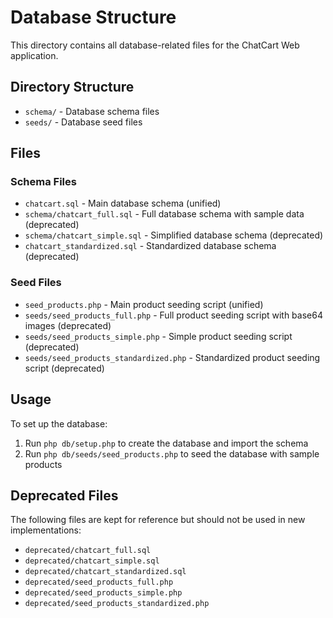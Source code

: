 # Database Structure

This directory contains all database-related files for the ChatCart Web application.

## Directory Structure

- `schema/` - Database schema files
- `seeds/` - Database seed files

## Files

### Schema Files

- `chatcart.sql` - Main database schema (unified)
- `schema/chatcart_full.sql` - Full database schema with sample data (deprecated)
- `schema/chatcart_simple.sql` - Simplified database schema (deprecated)
- `chatcart_standardized.sql` - Standardized database schema (deprecated)

### Seed Files

- `seed_products.php` - Main product seeding script (unified)
- `seeds/seed_products_full.php` - Full product seeding script with base64 images (deprecated)
- `seeds/seed_products_simple.php` - Simple product seeding script (deprecated)
- `seeds/seed_products_standardized.php` - Standardized product seeding script (deprecated)

## Usage

To set up the database:

1. Run `php db/setup.php` to create the database and import the schema
2. Run `php db/seeds/seed_products.php` to seed the database with sample products

## Deprecated Files

The following files are kept for reference but should not be used in new implementations:
- `deprecated/chatcart_full.sql`
- `deprecated/chatcart_simple.sql`
- `deprecated/chatcart_standardized.sql`
- `deprecated/seed_products_full.php`
- `deprecated/seed_products_simple.php`
- `deprecated/seed_products_standardized.php`